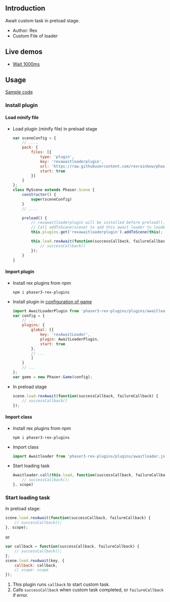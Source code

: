 ## Introduction

Await custom task in preload stage.

- Author: Rex
- Custom File of loader

## Live demos

- [Wait 1000ms](https://codepen.io/rexrainbow/pen/jvNGbm)

## Usage

[Sample code](https://github.com/rexrainbow/phaser3-rex-notes/tree/master/examples/awaitloader)

### Install plugin

#### Load minify file

- Load plugin (minify file) in preload stage
    ```javascript
    var sceneConfig = {
        // ....
        pack: {
            files: [{
                type: 'plugin',
                key: 'rexawaitloaderplugin',
                url: 'https://raw.githubusercontent.com/rexrainbow/phaser3-rex-notes/master/dist/    rexawaitloaderplugin.min.js',
                start: true
            }]
        }
    };
    class MyScene extends Phaser.Scene {
        constructor() {
            super(sceneConfig)
        }
        // ....

        preload() {
            // rexawaitloaderplugin will be installed before preload(), but not added to loader yet
            // Call addToScene(scene) to add this await loader to loader of this scene
            this.plugins.get('rexawaitloaderplugin').addToScene(this);

            this.load.rexAwait(function(successCallback, failureCallback) { 
                // successCallback()
            });
        }
    }
    ```

#### Import plugin

- Install rex plugins from npm
    ```
    npm i phaser3-rex-plugins
    ```
- Install plugin in [configuration of game](game.md#configuration)
    ```javascript
    import AwaitLoaderPlugin from 'phaser3-rex-plugins/plugins/awaitloader-plugin.js';
    var config = {
        // ...
        plugins: {
            global: [{
                key: 'rexAwaitLoader',
                plugin: AwaitLoaderPlugin,
                start: true
            },
            // ...
            ]
        }
        // ...
    };
    var game = new Phaser.Game(config);
    ```
- In preload stage
    ```javascript
    scene.load.rexAwait(function(successCallback, failureCallback) { 
        // successCallback()
    });
    ```

#### Import class

- Install rex plugins from npm
    ```
    npm i phaser3-rex-plugins
    ```
- Import class
    ```javascript
    import Awaitloader from 'phaser3-rex-plugins/plugins/awaitloader.js';
    ```
- Start loading task
    ```javascript
    Awaitloader.call(this.load, function(successCallback, failureCallback) {
        // successCallback();
    }, scope)
    ```

### Start loading task

In preload stage:

```javascript
scene.load.rexAwait(function(successCallback, failureCallback) {
    // successCallback();
}, scope);
```

or

```javascript
var callback = function(successCallback, failureCallback) {
    // successCallback();
};
scene.load.rexAwait(key, {
    callback: callback,
    // scope: scope
});
```

1. This plugin runs `callback`  to start custom task.
1. Calls `successCallback` when custom task completed, or `failureCallback` if error.